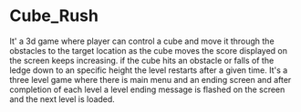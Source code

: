 # Cube_Rush
It' a 3d game where player can control a cube and move it through the obstacles to the target location as the cube moves  the score displayed on the screen keeps increasing. if the cube hits an obstacle or falls of the ledge down to an specific height the level restarts after a given time. It's a three level game where there is main menu and an ending screen and after completion of each level a level ending message is flashed on the screen and the next level is loaded. 
